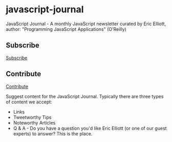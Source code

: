 javascript-journal
==================

JavaScript Journal - A monthly JavaScript newsletter curated by Eric Elliott, author: "Programming JavaScript Applications" (O'Reilly)

## Subscribe

[Subscribe](https://tinyletter.com/javascript-journal)

## Contribute

[Contribute](https://github.com/javascript-journal/javascript-journal/issues/new)

Suggest content for the JavaScript Journal. Typically there are three types of content we accept:
* Links
* Tweetworthy Tips
* Noteworthy Articles
* Q & A - Do you have a question you'd like Eric Elliott (or one of our guest experts) to answer? This is the place.
